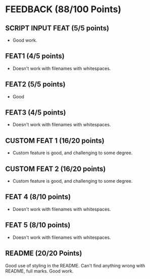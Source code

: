 # FEEDBACK (88/100 Points)

## SCRIPT INPUT FEAT (5/5 points)

- Good work.

## FEAT1 (4/5 points)

- Doesn't work with filenames with whitespaces.

## FEAT2 (5/5 points)

- Good

## FEAT3 (4/5 points)

- Doesn't work with filenames with whitespaces.

## CUSTOM FEAT 1 (16/20 points)

- Custom feature is good, and challenging to some degree.

## CUSTOM FEAT 2 (16/20 points)

- Custom feature is good, and challenging to some degree.

## FEAT 4 (8/10 points)

- Doesn't work with filenames with whitespaces.

## FEAT 5 (8/10 points)

- Doesn't work with filenames with whitespaces.

## README (20/20 Points)

Good use of styling in the README. Can't find anything wrong with README, full marks. Good work.
